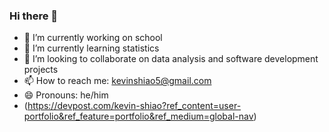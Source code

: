 ### Hi there 👋

<!--
**kevin-shiao/kevin-shiao** is a ✨ _special_ ✨ repository because its `README.md` (this file) appears on your GitHub profile.

Here are some ideas to get you started:
<!--  -->
- 🔭 I’m currently working on school
- 🌱 I’m currently learning statistics
- 👯 I’m looking to collaborate on data analysis and software development projects
- 📫 How to reach me: kevinshiao5@gmail.com
- 😄 Pronouns: he/him
- (https://devpost.com/kevin-shiao?ref_content=user-portfolio&ref_feature=portfolio&ref_medium=global-nav)

